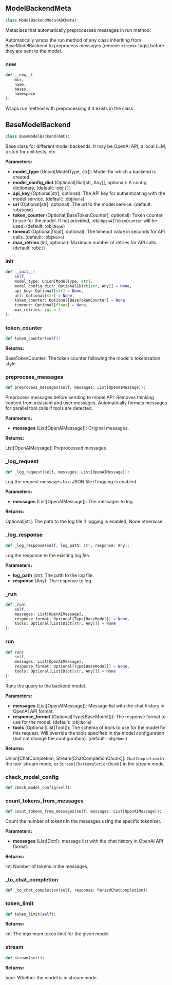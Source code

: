 <a id="camel.models.base_model"></a>

<a id="camel.models.base_model.ModelBackendMeta"></a>

## ModelBackendMeta

```python
class ModelBackendMeta(ABCMeta):
```

Metaclass that automatically preprocesses messages in run method.

Automatically wraps the run method of any class inheriting from
BaseModelBackend to preprocess messages (remove `<think>` tags) before they
are sent to the model.

<a id="camel.models.base_model.ModelBackendMeta.__new__"></a>

### __new__

```python
def __new__(
    mcs,
    name,
    bases,
    namespace
):
```

Wraps run method with preprocessing if it exists in the class.

<a id="camel.models.base_model.BaseModelBackend"></a>

## BaseModelBackend

```python
class BaseModelBackend(ABC):
```

Base class for different model backends.
It may be OpenAI API, a local LLM, a stub for unit tests, etc.

**Parameters:**

- **model_type** (Union[ModelType, str]): Model for which a backend is created.
- **model_config_dict** (Optional[Dict[str, Any]], optional): A config dictionary. (default: :obj:`{}`)
- **api_key** (Optional[str], optional): The API key for authenticating with the model service. (default: :obj:`None`)
- **url** (Optional[str], optional): The url to the model service. (default: :obj:`None`)
- **token_counter** (Optional[BaseTokenCounter], optional): Token counter to use for the model. If not provided, :obj:`OpenAITokenCounter` will be used. (default: :obj:`None`)
- **timeout** (Optional[float], optional): The timeout value in seconds for API calls. (default: :obj:`None`)
- **max_retries** (int, optional): Maximum number of retries for API calls. (default: :obj:`3`)

<a id="camel.models.base_model.BaseModelBackend.__init__"></a>

### __init__

```python
def __init__(
    self,
    model_type: Union[ModelType, str],
    model_config_dict: Optional[Dict[str, Any]] = None,
    api_key: Optional[str] = None,
    url: Optional[str] = None,
    token_counter: Optional[BaseTokenCounter] = None,
    timeout: Optional[float] = None,
    max_retries: int = 3
):
```

<a id="camel.models.base_model.BaseModelBackend.token_counter"></a>

### token_counter

```python
def token_counter(self):
```

**Returns:**

  BaseTokenCounter: The token counter following the model's
tokenization style.

<a id="camel.models.base_model.BaseModelBackend.preprocess_messages"></a>

### preprocess_messages

```python
def preprocess_messages(self, messages: List[OpenAIMessage]):
```

Preprocess messages before sending to model API.
Removes thinking content from assistant and user messages.
Automatically formats messages for parallel tool calls if tools are
detected.

**Parameters:**

- **messages** (List[OpenAIMessage]): Original messages.

**Returns:**

  List[OpenAIMessage]: Preprocessed messages

<a id="camel.models.base_model.BaseModelBackend._log_request"></a>

### _log_request

```python
def _log_request(self, messages: List[OpenAIMessage]):
```

Log the request messages to a JSON file if logging is enabled.

**Parameters:**

- **messages** (List[OpenAIMessage]): The messages to log.

**Returns:**

  Optional[str]: The path to the log file if logging is enabled,
None otherwise.

<a id="camel.models.base_model.BaseModelBackend._log_response"></a>

### _log_response

```python
def _log_response(self, log_path: str, response: Any):
```

Log the response to the existing log file.

**Parameters:**

- **log_path** (str): The path to the log file.
- **response** (Any): The response to log.

<a id="camel.models.base_model.BaseModelBackend._run"></a>

### _run

```python
def _run(
    self,
    messages: List[OpenAIMessage],
    response_format: Optional[Type[BaseModel]] = None,
    tools: Optional[List[Dict[str, Any]]] = None
):
```

<a id="camel.models.base_model.BaseModelBackend.run"></a>

### run

```python
def run(
    self,
    messages: List[OpenAIMessage],
    response_format: Optional[Type[BaseModel]] = None,
    tools: Optional[List[Dict[str, Any]]] = None
):
```

Runs the query to the backend model.

**Parameters:**

- **messages** (List[OpenAIMessage]): Message list with the chat history in OpenAI API format.
- **response_format** (Optional[Type[BaseModel]]): The response format to use for the model. (default: :obj:`None`)
- **tools** (Optional[List[Tool]]): The schema of tools to use for the model for this request. Will override the tools specified in the model configuration (but not change the configuration). (default: :obj:`None`)

**Returns:**

  Union[ChatCompletion, Stream[ChatCompletionChunk]]:
`ChatCompletion` in the non-stream mode, or
`Stream[ChatCompletionChunk]` in the stream mode.

<a id="camel.models.base_model.BaseModelBackend.check_model_config"></a>

### check_model_config

```python
def check_model_config(self):
```

<a id="camel.models.base_model.BaseModelBackend.count_tokens_from_messages"></a>

### count_tokens_from_messages

```python
def count_tokens_from_messages(self, messages: List[OpenAIMessage]):
```

Count the number of tokens in the messages using the specific
tokenizer.

**Parameters:**

- **messages** (List[Dict]): message list with the chat history in OpenAI API format.

**Returns:**

  int: Number of tokens in the messages.

<a id="camel.models.base_model.BaseModelBackend._to_chat_completion"></a>

### _to_chat_completion

```python
def _to_chat_completion(self, response: ParsedChatCompletion):
```

<a id="camel.models.base_model.BaseModelBackend.token_limit"></a>

### token_limit

```python
def token_limit(self):
```

**Returns:**

  int: The maximum token limit for the given model.

<a id="camel.models.base_model.BaseModelBackend.stream"></a>

### stream

```python
def stream(self):
```

**Returns:**

  bool: Whether the model is in stream mode.
